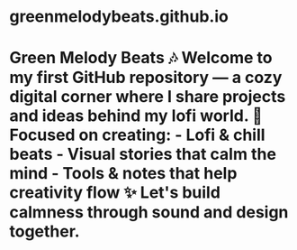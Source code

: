 # greenmelodybeats.github.io
# Green Melody Beats 🎶  Welcome to my first GitHub repository — a cozy digital corner where I share projects and ideas behind my lofi world.  🌙 Focused on creating: - Lofi &amp; chill beats - Visual stories that calm the mind - Tools &amp; notes that help creativity flow  ✨ Let's build calmness through sound and design together.
